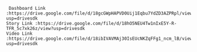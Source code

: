      Dashboard Link :https://drive.google.com/file/d/18gcGWpHAPVD0Uij1Eqbu7YdZD3AZPRpl/view?usp=drivesdk
    Story Link :https://drive.google.com/file/d/18hO5NEU4Tw1nIxE5Y-R-TFR_5c7xk26z/view?usp=drivesdk
    Video Link :https://drive.google.com/file/d/18ibIVAVMAj30IsEUcNKZqFFg1_ncm_lB/view?usp=drivesdk
